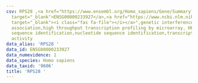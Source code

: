 ```yaml
---
csv: RPS28 ,<a href="https://www.ensembl.org/Homo_sapiens/Gene/Summary?db=core;g=ENSG00000233927"
  target="_blank">ENSG00000233927</a>,<a href="https://www.ncbi.nlm.nih.gov/pubmed/28369544"
  target="_blank"><i class="fas fa-file"></i></a>",genetic interference,functional
  association,high throughput transcription profiling by microarray, HF73 cells,nucleotide
  sequence identification,nucleotide sequence identification,transcriptional regulation,down-regulates
  activity
data_alias: 'RPS28 '
data_id: ENSG00000233927
data_numevidence: 1
data_species: Homo sapiens
data_taxid: '9606'
title: 'RPS28 '
---
```

